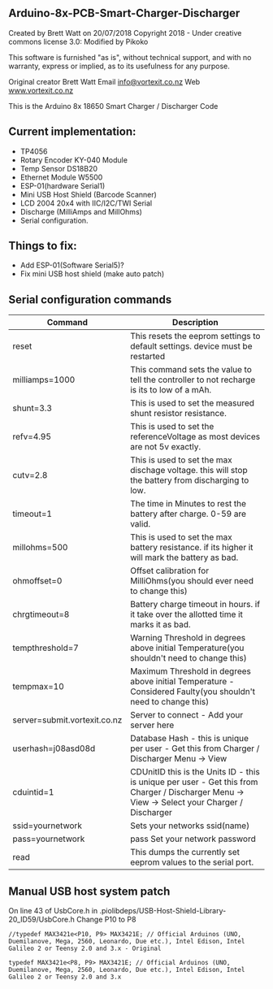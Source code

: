 Arduino-8x-PCB-Smart-Charger-Discharger
---------------------------------------------------------------------------
Created by Brett Watt on 20/07/2018
Copyright 2018 - Under creative commons license 3.0:
Modified by Pikoko

This software is furnished "as is", without technical support, and with no
warranty, express or implied, as to its usefulness for any purpose.

Original creator Brett Watt
Email info@vortexit.co.nz
Web www.vortexit.co.nz

This is the Arduino 8x 18650 Smart Charger / Discharger Code

## Current implementation:
- TP4056
- Rotary Encoder KY-040 Module
- Temp Sensor DS18B20
- Ethernet Module W5500
- ESP-01(hardware Serial1)
- Mini USB Host Shield (Barcode Scanner)
- LCD 2004 20x4 with IIC/I2C/TWI Serial
- Discharge (MilliAmps and MillOhms)
- Serial configuration.

## Things to fix:
- Add ESP-01(Software Serial5)?
- Fix mini USB host shield (make auto patch)

## Serial configuration commands
|Command| Description|
|-------|------------|
|reset  |This resets the eeprom settings to default settings. device must be restarted|
|milliamps=1000|   This command sets the value to tell the controller to not recharge is its to low of a mAh.|
|shunt=3.3|   This is used to set the measured shunt resistor resistance.|
|refv=4.95|        This is used to set the referenceVoltage as most devices are not 5v exactly.|
|cutv=2.8|  This is used to set the max dischage voltage. this will stop the battery from discharging to low.|
|timeout=1| The time in Minutes to rest the battery after charge. 0-59 are valid.|
|millohms=500| This is used to set the max battery resistance. if its higher it will mark the battery as bad.|
|ohmoffset=0| Offset calibration for MilliOhms(you should ever need to change this)|
|chrgtimeout=8| Battery charge timeout in hours. if it take over the allotted time it marks it as bad.|
|tempthreshold=7| Warning Threshold in degrees above initial Temperature(you shouldn't need to change this)|
|tempmax=10| Maximum Threshold in degrees above initial Temperature - Considered Faulty(you shouldn't need to change this)|
|server=submit.vortexit.co.nz| Server to connect - Add your server here|
|userhash=j08asd08d| Database Hash - this is unique per user - Get this from Charger / Discharger Menu -> View|
|cduintid=1| CDUnitID this is the Units ID - this is unique per user - Get this from Charger / Discharger Menu -> View -> Select your Charger / Discharger|
|ssid=yournetwork| Sets your networks ssid(name)|
|pass=yournetwork| pass Set your network password|
|read| This dumps the currently set eeprom values to the serial port.|



## Manual USB host system patch


On line 43 of UsbCore.h in .piolibdeps/USB-Host-Shield-Library-20_ID59/UsbCore.h
Change  P10 to P8
```
//typedef MAX3421e<P10, P9> MAX3421E; // Official Arduinos (UNO, Duemilanove, Mega, 2560, Leonardo, Due etc.), Intel Edison, Intel Galileo 2 or Teensy 2.0 and 3.x - Original

typedef MAX3421e<P8, P9> MAX3421E; // Official Arduinos (UNO, Duemilanove, Mega, 2560, Leonardo, Due etc.), Intel Edison, Intel Galileo 2 or Teensy 2.0 and 3.x
```
